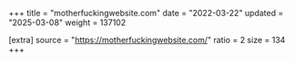 +++
title = "motherfuckingwebsite.com"
date = "2022-03-22"
updated = "2025-03-08"
weight = 137102

[extra]
source = "https://motherfuckingwebsite.com/"
ratio = 2
size = 134
+++
